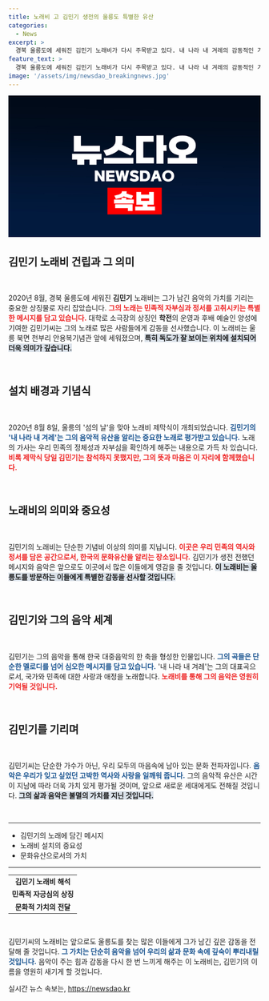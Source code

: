 ```yaml
---
title: 노래비 고 김민기 생전의 울릉도 특별한 유산
categories:
  - News
excerpt: >
  경북 울릉도에 세워진 김민기 노래비가 다시 주목받고 있다. 내 나라 내 겨레의 감동적인 가사를 담고, 독도가 보이는 곳에 위치해 있어 많은 이들에게 민족의 자부심을 일깨운다. 
feature_text: >
  경북 울릉도에 세워진 김민기 노래비가 다시 주목받고 있다. 내 나라 내 겨레의 감동적인 가사를 담고, 독도가 보이는 곳에 위치해 있어 많은 이들에게 민족의 자부심을 일깨운다. 
image: '/assets/img/newsdao_breakingnews.jpg'
---
```


<p><img src="/assets/img/newsdao_breakingnews.jpg" alt="bookingtag 속보" /></p>

<h2 data-ke-size="size26">김민기 노래비 건립과 그 의미</h2>

<p data-ke-size="size16">&nbsp;</p>

<p>2020년 8월, 경북 울릉도에 세워진 <b>김민기</b> 노래비는 그가 남긴 음악의 가치를 기리는 중요한 상징물로 자리 잡았습니다. <b><span style="color: #ee2323;">그의 노래는 민족적 자부심과 정서를 고취시키는 특별한 메시지를 담고 있습니다.</span></b> 대학로 소극장의 상징인 <b>학전</b>의 운영과 후배 예술인 양성에 기여한 김민기씨는 그의 노래로 많은 사람들에게 감동을 선사했습니다. 이 노래비는 울릉 북면 천부리 안용복기념관 앞에 세워졌으며, <b><span style="background-color: #21538527;">특히 독도가 잘 보이는 위치에 설치되어 더욱 의미가 깊습니다.</span></b> </p>

<p data-ke-size="size16">&nbsp;</p>

<h2 data-ke-size="size26">설치 배경과 기념식</h2>

<p data-ke-size="size16">&nbsp;</p>

<p>2020년 8월 8일, 울릉의 '섬의 날'을 맞아 노래비 제막식이 개최되었습니다. <b><span style="color: #1a5490;">김민기의 '내 나라 내 겨레'는 그의 음악적 유산을 알리는 중요한 노래로 평가받고 있습니다.</span></b> 노래의 가사는 우리 민족의 정체성과 자부심을 확인하게 해주는 내용으로 가득 차 있습니다. <b><span style="color: #ee2323;">비록 제막식 당일 김민기는 참석하지 못했지만, 그의 뜻과 마음은 이 자리에 함께했습니다.</span></b></p>

<p data-ke-size="size16">&nbsp;</p>

<h2 data-ke-size="size26">노래비의 의미와 중요성</h2>

<p data-ke-size="size16">&nbsp;</p>

<p>김민기의 노래비는 단순한 기념비 이상의 의미를 지닙니다. <b><span style="color: #ee2323;">이곳은 우리 민족의 역사와 정서를 담은 공간으로서, 한국의 문화유산을 알리는 장소입니다.</span></b> 김민기가 생전 전했던 메시지와 음악은 앞으로도 이곳에서 많은 이들에게 영감을 줄 것입니다. <b><span style="background-color: #21538527;">이 노래비는 울릉도를 방문하는 이들에게 특별한 감동을 선사할 것입니다.</span></b></p>

<p data-ke-size="size16">&nbsp;</p>

<h2 data-ke-size="size26">김민기와 그의 음악 세계</h2>

<p data-ke-size="size16">&nbsp;</p>

<p>김민기는 그의 음악을 통해 한국 대중음악의 한 축을 형성한 인물입니다. <b><span style="color: #1a5490;">그의 곡들은 단순한 멜로디를 넘어 심오한 메시지를 담고 있습니다.</span></b> '내 나라 내 겨레'는 그의 대표곡으로서, 국가와 민족에 대한 사랑과 애정을 노래합니다. <b><span style="color: #ee2323;">노래비를 통해 그의 음악은 영원히 기억될 것입니다.</span></b></p>

<p data-ke-size="size16">&nbsp;</p>

<h2 data-ke-size="size26">김민기를 기리며</h2>

<p data-ke-size="size16">&nbsp;</p>

<p>김민기씨는 단순한 가수가 아닌, 우리 모두의 마음속에 남아 있는 문화 전파자입니다. <b><span style="color: #1a5490;">음악은 우리가 잊고 싶었던 고박한 역사와 사랑을 일깨워 줍니다.</span></b> 그의 음악적 유산은 시간이 지남에 따라 더욱 가치 있게 평가될 것이며, 앞으로 새로운 세대에게도 전해질 것입니다. <b><span style="background-color: #21538527;">그의 삶과 음악은 불멸의 가치를 지닌 것입니다.</span></b></p>

<p data-ke-size="size16">&nbsp;</p>

<hr />

<ul>
    <li>김민기의 노래에 담긴 메시지</li>
    <li>노래비 설치의 중요성</li>
    <li>문화유산으로서의 가치</li>
</ul>

<hr />

<table style="width: 100%; border-collapse: collapse;">
    <tr>
        <td style="text-align: center; height: 17px;"><b>김민기 노래비 해석</b></td>
    </tr>
    <tr>
        <td style="text-align: center; height: 17px;"><b>민족적 자긍심의 상징</b></td>
    </tr>
    <tr>
        <td style="text-align: center; height: 17px;"><b>문화적 가치의 전달</b></td>
    </tr>
</table>

<p data-ke-size="size16">&nbsp;</p>

<p>김민기씨의 노래비는 앞으로도 울릉도를 찾는 많은 이들에게 그가 남긴 깊은 감동을 전달해 줄 것입니다. <b><span style="color: #1a5490;">그 가치는 단순히 음악을 넘어 우리의 삶과 문화 속에 깊숙이 뿌리내릴 것입니다.</span></b> 음악이 주는 힘과 감동을 다시 한 번 느끼게 해주는 이 노래비는, 김민기의 이름을 영원히 새기게 할 것입니다.</p>
실시간 뉴스 속보는, <a href="https://newsdao.kr" rel="dofollow">https://newsdao.kr</a>


